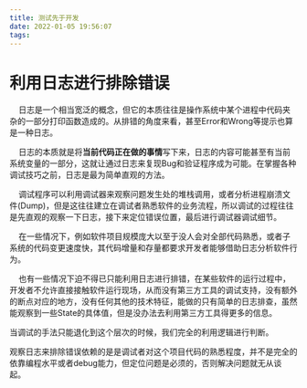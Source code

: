 ```yaml
---
title: 测试先于开发
date: 2022-01-05 19:56:07
tags:
---
```


# 利用日志进行排除错误

    日志是一个相当宽泛的概念，但它的本质往往是操作系统中某个进程中代码夹杂的一部分打印函数造成的。从排错的角度来看，甚至Error和Wrong等提示也算是一种日志。

    日志的本质就是将**当前代码正在做的事情**写下来，日志的内容可能甚至有当前系统变量的一部分，这就让通过日志来复现Bug和验证程序成为可能。在掌握各种调试技巧之前，日志是最为简单直观的方法。

    调试程序可以利用调试器来观察问题发生处的堆栈调用，或者分析进程崩溃文件(Dump)，但是这往往建立在调试者熟悉软件的业务流程，所以调试的过程往往是先直观的观察一下日志，接下来定位错误位置，最后进行调试器调试细节。

    在一些情况下，例如软件项目规模庞大以至于没人会对全部代码熟悉，或者子系统的代码变更速度快，其代码增量和存量都要求开发者能够借助日志分析软件行为。

    也有一些情况下迫不得已只能利用日志进行排错，在某些软件的运行过程中，开发者不允许直接接触软件运行现场，从而没有第三方工具的调试支持，没有额外的断点对应的地方，没有任何其他的技术特征，能做的只有简单的日志排查，虽然能观察到一些State的具体值，但是没办法去利用第三方工具得更多的信息。

当调试的手法只能退化到这个层次的时候，我们完全的利用逻辑进行判断。

观察日志来排除错误依赖的是是调试者对这个项目代码的熟悉程度，并不是完全的依靠编程水平或者debug能力，但定位问题是必须的，否则解决问题就无从谈起。
